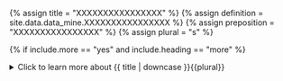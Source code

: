 <!--------------------------------------------- TITLE AND DEFINITION starts -->

{% assign title = "XXXXXXXXXXXXXXXX" %}
{% assign definition = site.data.data_mine.XXXXXXXXXXXXXXXX %}
{% assign preposition = "XXXXXXXXXXXXXXXX" %}
{% assign plural = "s" %}

<!--------------------------------------------- TITLE AND DEFINITION ends -->

{% if include.more == "yes" and include.heading == "more" %}
<details class='detailsCollapsible'><summary class='nobr'>Click to learn more about {{ title | downcase }}{{plural}}
</summary>
{% endif %}

{% if include.heading != "" and include.heading != "more" %}
{{include.heading}} {{title}}
{% endif %}

{% if include.icon != "no" %} 

{% if include.table == "yes" and include.icon != "no" %}
<table class='definitionTable'><tr><td>
{% endif %}

<img src='images/icons/nodes/png{{include.icon}}/{{ title | downcase | replace: " ", "-" }}.png' />

{% if include.table == "yes" and include.icon != "no" %}
</td><td>
{% endif %}

{% endif %}

{% if include.definition == "bold" %}
<strong>{{ definition }}</strong>
{% else %}
{% if include.definition != "no" %}
{{ definition }}
{% endif %}
{% endif %}

{% if include.table == "yes" and include.icon != "no" %}
</td></tr></table>
{% endif %}

{% if include.more == "yes" and include.content == "more" and include.heading != "more" %}
<details class='detailsCollapsible'><summary class='nobr'>Click to learn more about {{ title | downcase }}{{plural}}
</summary>
{% endif %}

{% if include.content != "no" %}

<!--------------------------------------------- CONTENT starts -->To represent some form of variation of the price or a price derivative over time, a typical point formula consists of the following two coordinates: ```x = datetime``` and ```y = rate```.For example:**Point *SMA 20 Begin***```jsx = record.beginy = record.previous.sma20```The example above shows the definition of the first of two points necessary to draw the segment of the 20-periods SMA curve for any particular period or candle. In this case, ```x = record.begin``` is the starting datetime of the period and ```y = record.previous.sma20``` is the rate of the 20-periods SMA of the previous period.{% include note.html content="The above variables are constructed with information originating at the product definition that references the corresponding plotter module." %}To complete the line segment corresponding to a single period, the closing datetime of the period and the closing rate for the 20-periods SMA are required:**Point *SMA 20 End***```jsx = record.endy = record.sma20```The above system works very well for plotting all sorts of information over the candles, on the charts.An oscillator like RSI too needs the definition of the starting and ending datetime of the period as the value for the *x-axis*. However, the value for *axis y* fits a different scale.Anyway, the points definition is just as straight forward, for example:**Point *RSI Begin***```jsx = record.beginy = record.previous.value```**Point *RSI End***```jsx = record.endy = record.value```Points do not necessarily need to refer to values on the dataset produced by the corresponding data product. For example, absolute values for the *y-axis* may be used to describe fixed graphical elements, for instance, a horizontal line, or a box.**Point *Begin 20***```jsx = record.beginy = 20```**Point *End 20***```jsx = record.endy = 20```**Point *Begin 30***```jsx = record.beginy = 30```**Point *End 30***```jsx = record.endy = 30```The above four points are used to paint the background of the 20 to 30 value range of the RSI chart. The first two points are also used to draw the dotted line signaling the 20-value mark, and the last two are used for the dotted line indicating the 30-value mark.{% include note.html content="The reason from separating the definition of points from the definition of polygons is that any point may be used by one or more polygons." %}<!--------------------------------------------- CONTENT ends -->

{% endif %}

{% if include.more == "yes" and include.content != "more" and include.heading != "more" %}
<details class='detailsCollapsible'><summary class='nobr'>Click to learn more about {{ title | downcase }}{{plural}}
</summary>
{% endif %}

{% if include.adding != "" %}

{{include.adding}} Adding {{preposition}} {{title}} Node

<!--------------------------------------------- ADDING starts -->To add a point formula, select *Add Point Formula* on the point node menu.<!--------------------------------------------- ADDING ends -->

{% endif %}

{% if include.configuring != "" %}

{{include.configuring}} Configuring the {{title}}

<!--------------------------------------------- CONFIGURING starts -->XXXXXXXXXXXXXXXXXXXXXXXXXXXXXXXXXXXXXXXXXXXXXXXXXXXXXX<!--------------------------------------------- CONFIGURING ends -->

{% endif %}

{% if include.starting != "" %}

{{include.starting}} Starting {{preposition}} {{title}}

<!--------------------------------------------- STARTING starts -->XXXXXXXXXXXXXXXXXXXXXXXXXXXXXXXXXXXXXXXXXXXXXXXXXXXXXX<!--------------------------------------------- STARTING ends -->

{% endif %}

{% if include.more == "yes" %}
</details>
{% endif %}